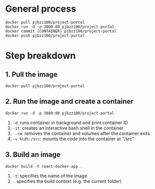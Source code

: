 # General process
```
docker pull pjbzz100/project-portal
docker run -d -p 3000:80 pjbzz100/project-portal
docker commit [CONTAINER] pjbzz100/project-portal
docker push pjbzz100/project-portal
```

# Step breakdown
## 1. Pull the image
```
docker pull pjbzz100/project-portal
```

## 2. Run the image and create a container 
```
docker run -d -p 3000:80 pjbzz100/project-portal
```
1. `-d`: runs container in background and print container ID
2. `-it`: creates an interactive bash shell in the container
3. `--rm`: removes the container and volumes after the container exits
4. `-v %cd%:/src`: mounts the code into the container at "/src"

## 3. Build an image
```
docker build -t react-docker-app .
```
1. `-t`: specifies the name of the image
2. `.` specifies the build context (e.g. the current folder)
